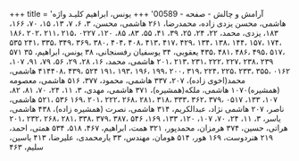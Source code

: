 +++
title = 'آرامش و چالش - صفحه - 00589'
+++
یونس، ابراهیم کلیـد واژه هاشمی، محسن یزدی زاده، محمدرضا، ۲۶۱ هاشمی، محسن، ۳، ۶، ۷، ۱۳، ۱۵، ۷۰، ۱۶۶، ۱۸۳، یزدی، محمد، ۲۲، ۲۴، ۲۵، ۳۹، ۴۱، ۵۵، ۸۳، ۸۵، ۱۲۰، ۰۲۲۷ ،۲۱۵ ،۲۱۱ ،۲۰۲ ،۱۸۶ ،۱۷۴ ،۱۵۷ ،۱۴۴ ،۱۳۸ ،۱۳۴ ،۴۲۹ ،۴۱۷ ،۴۱۳ ،۴۰۸ ،۴۰۴ ،۳۸۰ ،۳۶۹ ،۳۴۹ ،۳۳۵ ،۲۴۱ ۵۳۵ ،۵۱۷ ،۴۹۵ ،۴۸۶ ،۴۸۱ ،۴۳۵ یعقوبی، ۳۴ یوسفیان رفسنجانی، ۳۸ یونس، ابراهیم، ۳۵ ۵۷۱ ۲۳۹ ،۲۳۸ ،۲۲۷ ،۲۲۲ ،۲۳۱ ،۲۱۳ ،۲۰۱ هاشمی، محمد، ۱۶، ۲۸، ۲۹، ۵۶، ۷۹، ۹۱، ۱۰۷، ۰۱۶۲ ،۳۵۵ ،۲۳۳ ،۲۲۵ ،۲۲۴ ،۳۱۹ ،۲۰۰ ،۱۹۹ ،۱۹۶ ،۱۹۳ ،۱۹۱ ۵۲۴ ،۴۳۹ ،۴۱۴۴۰۸ هاشمی، محمد(اخوی زاده)، ۲۰۷، ۳۳۷ هاشمی، محمود، ۳۷۷، ۵۱۶ هاشمی، معصومه (همشیره)۱۰۷۰ هاشمی، ملکه(همشیره)، ۳۷۱ هاشمی، مهدی، ۳، ۱۱، ۲۴، ۷۰، ۸۱، ۸۲، ۱۰۷، ۱۳۳، ۰۵۱۷ ،۳۷۹ ،۳۶۲ ،۳۳۳ ،۳۱۸ ،۲۸۱ ،۲۶۸ ،۲۲۲ ،۲۰۱ ،۱۶۹ ۵۳۶ ،۵۲۱ هاشمی، ناصر، ۲۰۷ هاشمی نژاد، عبدالکریم، ۳۱۴ هاشمی، نصرت (همشیره زاده)، ۴۳۸ هاشمی، یاسر، ۳، ۱۱، ۲۴، ۷۰، ۱۰۷، ۱۲۰، ۱۳۳، ۱۶۹، ۵۴۶ ،۳۸۷ ،۳۷۹ ،۳۳۸ ،۲۸۱ ،۲۶۸ ،۲۳۲ ،۲۰۱ هراتی، حسین، ۳۷۴ هرمزان، محمدپور، ۳۲۱ همت، ابراهیم، ۴۶۷، ۵۱۸، ۵۳۴ همتی، احمد، ۲۱۹ هنردوست، ۱۶۹ هور، ۵۱۴ هومان، مهندس، ۳۳ یارمحمدی، علیرضا، ۴۱۳ یاسین، سلیم، ۴۶۳